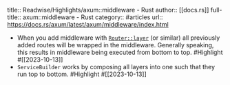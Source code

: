 title:: Readwise/Highlights/axum::middleware - Rust
author:: [[docs.rs]]
full-title:: axum::middleware - Rust
category:: #articles
url:: https://docs.rs/axum/latest/axum/middleware/index.html

- When you add middleware with [`Router::layer`](../struct.Router.html#method.layer "method axum::Router::layer") (or similar) all previously added routes will be wrapped in the middleware. Generally speaking, this results in middleware being executed from bottom to top. #Highlight #[[2023-10-13]]
- `ServiceBuilder` works by composing all layers into one such that they run top to bottom. #Highlight #[[2023-10-13]]